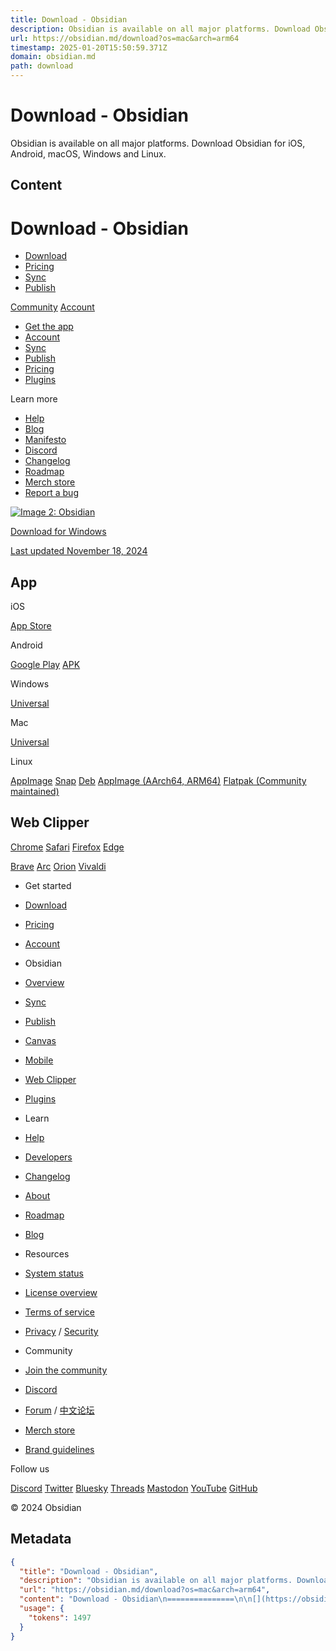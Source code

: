 ```yaml
---
title: Download - Obsidian
description: Obsidian is available on all major platforms. Download Obsidian for iOS, Android, macOS, Windows and Linux.
url: https://obsidian.md/download?os=mac&arch=arm64
timestamp: 2025-01-20T15:50:59.371Z
domain: obsidian.md
path: download
---
```


# Download - Obsidian


Obsidian is available on all major platforms. Download Obsidian for iOS, Android, macOS, Windows and Linux.


## Content

Download - Obsidian
===============

[](https://obsidian.md/)

*   [Download](https://obsidian.md/download)
*   [Pricing](https://obsidian.md/pricing)
*   [Sync](https://obsidian.md/sync)
*   [Publish](https://obsidian.md/publish)

[](https://obsidian.md/download?os=mac&arch=arm64#)

[Community](https://obsidian.md/community) [Account](https://obsidian.md/account)

*   [Get the app](https://obsidian.md/download)
*   [Account](https://obsidian.md/account)
*   [Sync](https://obsidian.md/sync)
*   [Publish](https://obsidian.md/publish)
*   [Pricing](https://obsidian.md/pricing)
*   [Plugins](https://obsidian.md/plugins)

Learn more

*   [Help](https://help.obsidian.md/)
*   [Blog](https://obsidian.md/blog)
*   [Manifesto](https://obsidian.md/about)
*   [Discord](https://discord.gg/obsidianmd)
*   [Changelog](https://obsidian.md/changelog)
*   [Roadmap](https://obsidian.md/roadmap)
*   [Merch store](https://obsidian.md/softwear)
*   [Report a bug](https://obsidian.md/community)

[![Image 2: Obsidian](https://obsidian.md/images/obsidian-logo-gradient.svg)](https://github.com/obsidianmd/obsidian-releases/releases/download/v1.7.7/Obsidian-1.7.7.exe)

[Download for Windows](https://github.com/obsidianmd/obsidian-releases/releases/download/v1.7.7/Obsidian-1.7.7.exe)

[Last updated November 18, 2024](https://obsidian.md/changelog)

App
---

iOS

[App Store](https://apps.apple.com/us/app/obsidian-connected-notes/id1557175442)

Android

[Google Play](https://play.google.com/store/apps/details?id=md.obsidian) [APK](https://github.com/obsidianmd/obsidian-releases/releases/download/v1.7.7/Obsidian-1.7.7.apk)

Windows

[Universal](https://github.com/obsidianmd/obsidian-releases/releases/download/v1.7.7/Obsidian-1.7.7.exe)

Mac

[Universal](https://github.com/obsidianmd/obsidian-releases/releases/download/v1.7.7/Obsidian-1.7.7.dmg)

Linux

[AppImage](https://github.com/obsidianmd/obsidian-releases/releases/download/v1.7.7/Obsidian-1.7.7.AppImage) [Snap](https://snapcraft.io/obsidian) [Deb](https://github.com/obsidianmd/obsidian-releases/releases/download/v1.7.7/obsidian_1.7.7_amd64.deb) [AppImage (AArch64, ARM64)](https://github.com/obsidianmd/obsidian-releases/releases/download/v1.7.7/Obsidian-1.7.7-arm64.AppImage) [Flatpak (Community maintained)](https://flathub.org/apps/details/md.obsidian.Obsidian)

Web Clipper
-----------

[Chrome](https://chromewebstore.google.com/detail/obsidian-web-clipper/cnjifjpddelmedmihgijeibhnjfabmlf) [Safari](https://apps.apple.com/us/app/obsidian-web-clipper/id6720708363) [Firefox](https://addons.mozilla.org/en-US/firefox/addon/web-clipper-obsidian/) [Edge](https://microsoftedge.microsoft.com/addons/detail/obsidian-web-clipper/eigdjhmgnaaeaonimdklocfekkaanfme)

[Brave](https://chromewebstore.google.com/detail/obsidian-web-clipper/cnjifjpddelmedmihgijeibhnjfabmlf) [Arc](https://chromewebstore.google.com/detail/obsidian-web-clipper/cnjifjpddelmedmihgijeibhnjfabmlf) [Orion](https://chromewebstore.google.com/detail/obsidian-web-clipper/cnjifjpddelmedmihgijeibhnjfabmlf) [Vivaldi](https://chromewebstore.google.com/detail/obsidian-web-clipper/cnjifjpddelmedmihgijeibhnjfabmlf)

*   Get started
*   [Download](https://obsidian.md/download)
*   [Pricing](https://obsidian.md/pricing)
*   [Account](https://obsidian.md/account)

*   Obsidian
*   [Overview](https://obsidian.md/)
*   [Sync](https://obsidian.md/sync)
*   [Publish](https://obsidian.md/publish)
*   [Canvas](https://obsidian.md/canvas)
*   [Mobile](https://obsidian.md/mobile)
*   [Web Clipper](https://obsidian.md/clipper)
*   [Plugins](https://obsidian.md/plugins)

*   Learn
*   [Help](https://help.obsidian.md/)
*   [Developers](https://docs.obsidian.md/)
*   [Changelog](https://obsidian.md/changelog)
*   [About](https://obsidian.md/about)
*   [Roadmap](https://obsidian.md/roadmap)
*   [Blog](https://obsidian.md/blog)

*   Resources
*   [System status](https://status.obsidian.md/)
*   [License overview](https://obsidian.md/license)
*   [Terms of service](https://obsidian.md/terms)
*   [Privacy](https://obsidian.md/privacy) / [Security](https://obsidian.md/security)

*   Community
*   [Join the community](https://obsidian.md/community)
*   [Discord](https://discord.gg/obsidianmd)
*   [Forum](https://forum.obsidian.md/) / [中文论坛](https://forum-zh.obsidian.md/)
*   [Merch store](https://obsidian.md/softwear)
*   [Brand guidelines](https://obsidian.md/brand)

[](https://obsidian.md/)

Follow us

[Discord](https://discord.com/invite/obsidianmd) [Twitter](https://x.com/obsdmd) [Bluesky](https://bsky.app/profile/obsidian.md) [Threads](https://www.threads.net/@obsdmd) [Mastodon](https://mas.to/@obsidian) [YouTube](https://www.youtube.com/@obsdmd) [GitHub](https://github.com/obsidianmd)

© 2024 Obsidian

## Metadata

```json
{
  "title": "Download - Obsidian",
  "description": "Obsidian is available on all major platforms. Download Obsidian for iOS, Android, macOS, Windows and Linux.",
  "url": "https://obsidian.md/download?os=mac&arch=arm64",
  "content": "Download - Obsidian\n===============\n\n[](https://obsidian.md/)\n\n*   [Download](https://obsidian.md/download)\n*   [Pricing](https://obsidian.md/pricing)\n*   [Sync](https://obsidian.md/sync)\n*   [Publish](https://obsidian.md/publish)\n\n[](https://obsidian.md/download?os=mac&arch=arm64#)\n\n[Community](https://obsidian.md/community) [Account](https://obsidian.md/account)\n\n*   [Get the app](https://obsidian.md/download)\n*   [Account](https://obsidian.md/account)\n*   [Sync](https://obsidian.md/sync)\n*   [Publish](https://obsidian.md/publish)\n*   [Pricing](https://obsidian.md/pricing)\n*   [Plugins](https://obsidian.md/plugins)\n\nLearn more\n\n*   [Help](https://help.obsidian.md/)\n*   [Blog](https://obsidian.md/blog)\n*   [Manifesto](https://obsidian.md/about)\n*   [Discord](https://discord.gg/obsidianmd)\n*   [Changelog](https://obsidian.md/changelog)\n*   [Roadmap](https://obsidian.md/roadmap)\n*   [Merch store](https://obsidian.md/softwear)\n*   [Report a bug](https://obsidian.md/community)\n\n[![Image 2: Obsidian](https://obsidian.md/images/obsidian-logo-gradient.svg)](https://github.com/obsidianmd/obsidian-releases/releases/download/v1.7.7/Obsidian-1.7.7.exe)\n\n[Download for Windows](https://github.com/obsidianmd/obsidian-releases/releases/download/v1.7.7/Obsidian-1.7.7.exe)\n\n[Last updated November 18, 2024](https://obsidian.md/changelog)\n\nApp\n---\n\niOS\n\n[App Store](https://apps.apple.com/us/app/obsidian-connected-notes/id1557175442)\n\nAndroid\n\n[Google Play](https://play.google.com/store/apps/details?id=md.obsidian) [APK](https://github.com/obsidianmd/obsidian-releases/releases/download/v1.7.7/Obsidian-1.7.7.apk)\n\nWindows\n\n[Universal](https://github.com/obsidianmd/obsidian-releases/releases/download/v1.7.7/Obsidian-1.7.7.exe)\n\nMac\n\n[Universal](https://github.com/obsidianmd/obsidian-releases/releases/download/v1.7.7/Obsidian-1.7.7.dmg)\n\nLinux\n\n[AppImage](https://github.com/obsidianmd/obsidian-releases/releases/download/v1.7.7/Obsidian-1.7.7.AppImage) [Snap](https://snapcraft.io/obsidian) [Deb](https://github.com/obsidianmd/obsidian-releases/releases/download/v1.7.7/obsidian_1.7.7_amd64.deb) [AppImage (AArch64, ARM64)](https://github.com/obsidianmd/obsidian-releases/releases/download/v1.7.7/Obsidian-1.7.7-arm64.AppImage) [Flatpak (Community maintained)](https://flathub.org/apps/details/md.obsidian.Obsidian)\n\nWeb Clipper\n-----------\n\n[Chrome](https://chromewebstore.google.com/detail/obsidian-web-clipper/cnjifjpddelmedmihgijeibhnjfabmlf) [Safari](https://apps.apple.com/us/app/obsidian-web-clipper/id6720708363) [Firefox](https://addons.mozilla.org/en-US/firefox/addon/web-clipper-obsidian/) [Edge](https://microsoftedge.microsoft.com/addons/detail/obsidian-web-clipper/eigdjhmgnaaeaonimdklocfekkaanfme)\n\n[Brave](https://chromewebstore.google.com/detail/obsidian-web-clipper/cnjifjpddelmedmihgijeibhnjfabmlf) [Arc](https://chromewebstore.google.com/detail/obsidian-web-clipper/cnjifjpddelmedmihgijeibhnjfabmlf) [Orion](https://chromewebstore.google.com/detail/obsidian-web-clipper/cnjifjpddelmedmihgijeibhnjfabmlf) [Vivaldi](https://chromewebstore.google.com/detail/obsidian-web-clipper/cnjifjpddelmedmihgijeibhnjfabmlf)\n\n*   Get started\n*   [Download](https://obsidian.md/download)\n*   [Pricing](https://obsidian.md/pricing)\n*   [Account](https://obsidian.md/account)\n\n*   Obsidian\n*   [Overview](https://obsidian.md/)\n*   [Sync](https://obsidian.md/sync)\n*   [Publish](https://obsidian.md/publish)\n*   [Canvas](https://obsidian.md/canvas)\n*   [Mobile](https://obsidian.md/mobile)\n*   [Web Clipper](https://obsidian.md/clipper)\n*   [Plugins](https://obsidian.md/plugins)\n\n*   Learn\n*   [Help](https://help.obsidian.md/)\n*   [Developers](https://docs.obsidian.md/)\n*   [Changelog](https://obsidian.md/changelog)\n*   [About](https://obsidian.md/about)\n*   [Roadmap](https://obsidian.md/roadmap)\n*   [Blog](https://obsidian.md/blog)\n\n*   Resources\n*   [System status](https://status.obsidian.md/)\n*   [License overview](https://obsidian.md/license)\n*   [Terms of service](https://obsidian.md/terms)\n*   [Privacy](https://obsidian.md/privacy) / [Security](https://obsidian.md/security)\n\n*   Community\n*   [Join the community](https://obsidian.md/community)\n*   [Discord](https://discord.gg/obsidianmd)\n*   [Forum](https://forum.obsidian.md/) / [中文论坛](https://forum-zh.obsidian.md/)\n*   [Merch store](https://obsidian.md/softwear)\n*   [Brand guidelines](https://obsidian.md/brand)\n\n[](https://obsidian.md/)\n\nFollow us\n\n[Discord](https://discord.com/invite/obsidianmd) [Twitter](https://x.com/obsdmd) [Bluesky](https://bsky.app/profile/obsidian.md) [Threads](https://www.threads.net/@obsdmd) [Mastodon](https://mas.to/@obsidian) [YouTube](https://www.youtube.com/@obsdmd) [GitHub](https://github.com/obsidianmd)\n\n© 2024 Obsidian",
  "usage": {
    "tokens": 1497
  }
}
```
